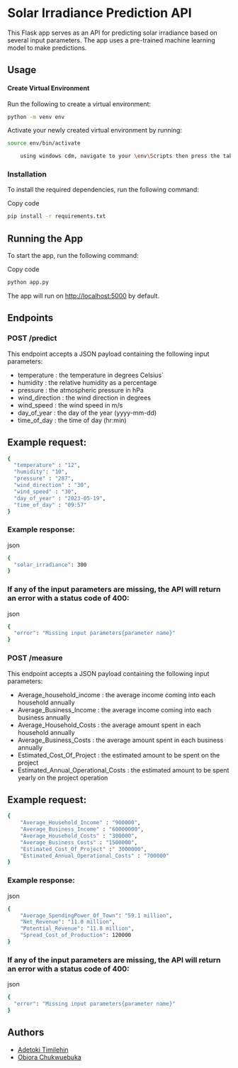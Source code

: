 
# Solar Irradiance Prediction API
This Flask app serves as an API for predicting solar irradiance based on several input parameters. The app uses a pre-trained machine learning model to make predictions.

## Usage
#### Create Virtual Environment

Run the following to create a virtual environment:

```bash
python -m venv env
```

Activate your newly created virtual environment by running:

```bash
source env/bin/activate 
```
```bash
    using windows cdm, navigate to your \env\Scripts then press the tab key to see 'activate' then press enter.
```

### Installation
To install the required dependencies, run the following command:

Copy code
```bash
pip install -r requirements.txt
```
## Running the App
To start the app, run the following command:

Copy code
```bash
python app.py
```
The app will run on [http://localhost:5000](http://localhost:5000) by default.

## Endpoints
### POST /predict
This endpoint accepts a JSON payload containing the following input parameters:

- temperature : the temperature in degrees Celsius`
- humidity : the relative humidity as a percentage
- pressure : the atmospheric pressure in hPa
- wind_direction : the wind direction in degrees
- wind_speed : the wind speed in m/s
- day_of_year : the day of the year (yyyy-mm-dd)
- time_of_day : the time of day (hr:min)

## Example request:

```bash
{
  "temperature" : "12",
  "humidity": "10",
  "pressure" : "287",
  "wind_direction" : "30",
  "wind_speed" : "30",
  "day_of_year" : "2023-05-19",
  "time_of_day" : "09:57"
}
```
### Example response:

json
```bash
{
  "solar_irradiance": 300
}
```
### If any of the input parameters are missing, the API will return an error with a status code of 400:

json
```bash
{
  "error": "Missing input parameters{parameter name}"
}
```

### POST /measure
This endpoint accepts a JSON payload containing the following input parameters:

- Average_household_income : the average income coming into each household annually
- Average_Business_Income : the average income coming into each business annually
- Average_Household_Costs : the average amount spent in each household annually
- Average_Business_Costs : the average amount spent in each business annually
- Estimated_Cost_Of_Project : the estimated amount to be spent on the project
- Estimated_Annual_Operational_Costs : the estimated amount to be spent yearly on the project operation

## Example request:

```bash
{
    "Average_Household_Income" : "900000", 
    "Average_Business_Income" : "60000000", 
    "Average_Household_Costs" : "300000", 
    "Average_Business_Costs" : "1500000", 
    "Estimated_Cost_Of_Project" :" 3000000", 
    "Estimated_Annual_Operational_Costs" : "700000"
}
```
### Example response:

json
```bash
{
    "Average_SpendingPower_Of_Town": "59.1 million",
    "Net_Revenue": "11.0 million",
    "Potential_Revenue": "11.8 million",
    "Spread_Cost_of_Production": 120000
}

```
### If any of the input parameters are missing, the API will return an error with a status code of 400:

json
```bash
{
  "error": "Missing input parameters{parameter name}"
}
```


## Authors
- [Adetoki Timilehin](https://github.com/Adetoki-timilehin)
- [Obiora Chukwuebuka](https://github.com/oEbuka)
